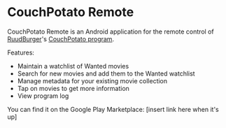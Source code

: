 CouchPotato Remote
=============
CouchPotato Remote is an Android application for the remote control of <a href="https://github.com/RuudBurger">RuudBurger</a>'s <a href="https://github.com/RuudBurger/CouchPotatoServer">CouchPotato program</a>.

Features:
<ul>
<li>Maintain a watchlist of Wanted movies</li>
<li>Search for new movies and add them to the Wanted watchlist</li>
<li>Manage metadata for your existing movie collection</li>
<li>Tap on movies to get more information</li>
<li>View program log</li>
</ul>

You can find it on the Google Play Marketplace: [insert link here when it's up]


